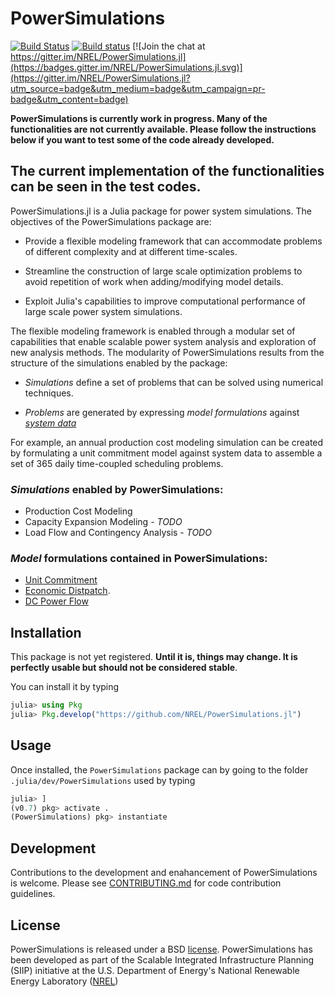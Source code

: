 # PowerSimulations



[![Build Status](https://travis-ci.org/NREL/PowerSimulations.jl.svg?branch=master)](https://travis-ci.org/NREL/PowerSimulations.jl)
[![Build status](https://ci.appveyor.com/api/projects/status/nem37qv34iarl5j9/branch/master?svg=true)](https://ci.appveyor.com/project/jd-lara/powersimulations-jl/branch/master) 
[![Join the chat at https://gitter.im/NREL/PowerSimulations.jl](https://badges.gitter.im/NREL/PowerSimulations.jl.svg)](https://gitter.im/NREL/PowerSimulations.jl?utm_source=badge&utm_medium=badge&utm_campaign=pr-badge&utm_content=badge)

**PowerSimulations is currently work in progress. Many of the functionalities are not currently available. Please follow the instructions below if you want to test some of the code already developed.**

## The current implementation of the functionalities can be seen in the test codes.

PowerSimulations.jl is a Julia package for power system simulations. The objectives of the PowerSimulations package are:
- Provide a flexible modeling framework that can accommodate problems of different complexity and at different time-scales.

- Streamline the construction of large scale optimization problems to avoid repetition of work when adding/modifying model details.

- Exploit Julia's capabilities to improve computational performance of large scale power system simulations.

The flexible modeling framework is enabled through a modular set of capabilities that enable scalable power system analysis and exploration of new analysis methods. The modularity of PowerSimulations results from the structure of the simulations enabled by the package:

 - _Simulations_ define a set of problems that can be solved using numerical techniques.


 - _Problems_ are generated by expressing _model formulations_ against [_system data_](https://github.com/NREL/PowerSystems.jl)

For example, an annual production cost modeling simulation can be created by formulating a unit commitment model against system data to assemble a set of 365 daily time-coupled scheduling problems.

### _Simulations_ enabled by PowerSimulations:
 - Production Cost Modeling
 - Capacity Expansion Modeling - _TODO_
 - Load Flow and Contingency Analysis - _TODO_

### _Model_ formulations contained in PowerSimulations:
 - [Unit Commitment](https://en.wikipedia.org/wiki/Unit_commitment_problem_in_electrical_power_production)
 - [Economic Distpatch](https://en.wikipedia.org/wiki/Economic_dispatch).
 - [DC Power Flow](https://www.mech.kuleuven.be/en/tme/research/energy_environment/Pdf/wpen2014-12.pdf)

## Installation

This package is not yet registered. **Until it is, things may change. It is perfectly
usable but should not be considered stable**.

You can install it by typing

```julia
julia> using Pkg
julia> Pkg.develop("https://github.com/NREL/PowerSimulations.jl")
```
## Usage

Once installed, the `PowerSimulations` package can by going to the folder `.julia/dev/PowerSimulations` used by typing

```julia
julia> ]
(v0.7) pkg> activate .
(PowerSimulations) pkg> instantiate
```

## Development

Contributions to the development and enahancement of PowerSimulations is welcome. Please see [CONTRIBUTING.md](https://github.com/NREL/PowerSimulations.jl/blob/master/CONTRIBUTING.md) for code contribution guidelines.


## License

PowerSimulations is released under a BSD [license](https://github.com/NREL/PowerSimulations.jl/blob/master/LICENSE). PowerSimulations has been developed as part of the Scalable Integrated Infrastructure Planning (SIIP)
initiative at the U.S. Department of Energy's National Renewable Energy Laboratory ([NREL](https://www.nrel.gov/))
